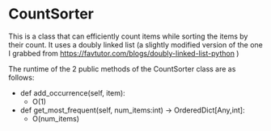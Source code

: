 # CountSorter
This is a class that can efficiently count items while sorting the items by their count. It uses a doubly linked list (a slightly modified version of the one I grabbed from https://favtutor.com/blogs/doubly-linked-list-python )

The runtime of the 2 public methods of the CountSorter class are as follows:

* def add_occurrence(self, item):
  * O(1)
* def get_most_frequent(self, num_items:int) -> OrderedDict[Any,int]:
  * O(num_items)
